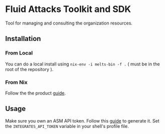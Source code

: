 <!--
SPDX-FileCopyrightText: 2022 Fluid Attacks <development@fluidattacks.com>

SPDX-License-Identifier: MPL-2.0
-->

# Fluid Attacks Toolkit and SDK

Tool for managing and consulting the organization resources.

## Installation

### From Local

You can do a local install using `nix-env -i melts-bin -f .` ( must be in the root of the repository ).

### From Nix

Follow the the product [guide](https://gitlab.com/fluidattacks/universe).

## Usage

Make sure you own an ASM API token. Follow this [guide](https://docs.fluidattacks.com/machine/api#using-the-asm-api-token) to generate it. Set the `INTEGRATES_API_TOKEN` variable in your shell's profile file.
